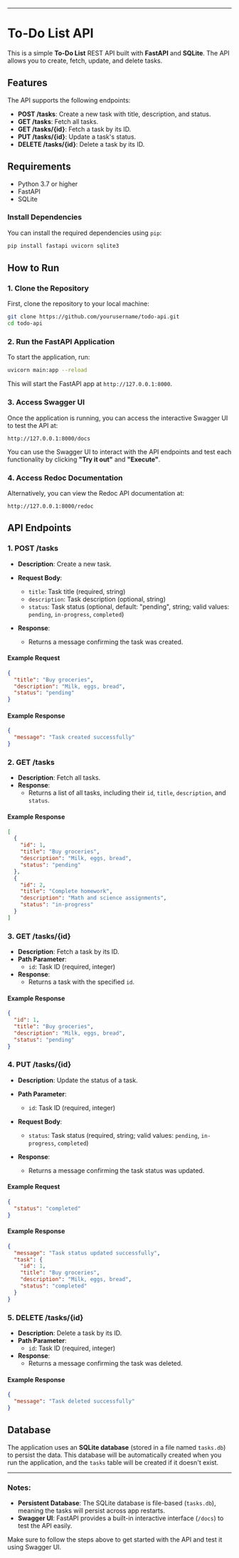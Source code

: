 
---

# To-Do List API

This is a simple **To-Do List** REST API built with **FastAPI** and **SQLite**. The API allows you to create, fetch, update, and delete tasks.

## Features

The API supports the following endpoints:

- **POST /tasks**: Create a new task with title, description, and status.
- **GET /tasks**: Fetch all tasks.
- **GET /tasks/{id}**: Fetch a task by its ID.
- **PUT /tasks/{id}**: Update a task's status.
- **DELETE /tasks/{id}**: Delete a task by its ID.

## Requirements

- Python 3.7 or higher
- FastAPI
- SQLite

### Install Dependencies

You can install the required dependencies using `pip`:

```bash
pip install fastapi uvicorn sqlite3
```

## How to Run

### 1. Clone the Repository

First, clone the repository to your local machine:

```bash
git clone https://github.com/yourusername/todo-api.git
cd todo-api
```

### 2. Run the FastAPI Application

To start the application, run:

```bash
uvicorn main:app --reload
```

This will start the FastAPI app at `http://127.0.0.1:8000`.

### 3. Access Swagger UI

Once the application is running, you can access the interactive Swagger UI to test the API at:

```
http://127.0.0.1:8000/docs
```

You can use the Swagger UI to interact with the API endpoints and test each functionality by clicking **"Try it out"** and **"Execute"**.

### 4. Access Redoc Documentation

Alternatively, you can view the Redoc API documentation at:

```
http://127.0.0.1:8000/redoc
```

## API Endpoints

### 1. **POST /tasks**

- **Description**: Create a new task.
- **Request Body**:  
  - `title`: Task title (required, string)
  - `description`: Task description (optional, string)
  - `status`: Task status (optional, default: "pending", string; valid values: `pending`, `in-progress`, `completed`)
  
- **Response**:
  - Returns a message confirming the task was created.

#### Example Request

```json
{
  "title": "Buy groceries",
  "description": "Milk, eggs, bread",
  "status": "pending"
}
```

#### Example Response

```json
{
  "message": "Task created successfully"
}
```

### 2. **GET /tasks**

- **Description**: Fetch all tasks.
- **Response**:  
  - Returns a list of all tasks, including their `id`, `title`, `description`, and `status`.

#### Example Response

```json
[
  {
    "id": 1,
    "title": "Buy groceries",
    "description": "Milk, eggs, bread",
    "status": "pending"
  },
  {
    "id": 2,
    "title": "Complete homework",
    "description": "Math and science assignments",
    "status": "in-progress"
  }
]
```

### 3. **GET /tasks/{id}**

- **Description**: Fetch a task by its ID.
- **Path Parameter**:  
  - `id`: Task ID (required, integer)
- **Response**:  
  - Returns a task with the specified `id`.

#### Example Response

```json
{
  "id": 1,
  "title": "Buy groceries",
  "description": "Milk, eggs, bread",
  "status": "pending"
}
```

### 4. **PUT /tasks/{id}**

- **Description**: Update the status of a task.
- **Path Parameter**:  
  - `id`: Task ID (required, integer)
- **Request Body**:  
  - `status`: Task status (required, string; valid values: `pending`, `in-progress`, `completed`)

- **Response**:  
  - Returns a message confirming the task status was updated.

#### Example Request

```json
{
  "status": "completed"
}
```

#### Example Response

```json
{
  "message": "Task status updated successfully",
  "task": {
    "id": 1,
    "title": "Buy groceries",
    "description": "Milk, eggs, bread",
    "status": "completed"
  }
}
```

### 5. **DELETE /tasks/{id}**

- **Description**: Delete a task by its ID.
- **Path Parameter**:  
  - `id`: Task ID (required, integer)
- **Response**:  
  - Returns a message confirming the task was deleted.

#### Example Response

```json
{
  "message": "Task deleted successfully"
}
```

## Database

The application uses an **SQLite database** (stored in a file named `tasks.db`) to persist the data. This database will be automatically created when you run the application, and the `tasks` table will be created if it doesn't exist.

---

### Notes:

- **Persistent Database**: The SQLite database is file-based (`tasks.db`), meaning the tasks will persist across app restarts.
- **Swagger UI**: FastAPI provides a built-in interactive interface (`/docs`) to test the API easily.
  
Make sure to follow the steps above to get started with the API and test it using Swagger UI.
